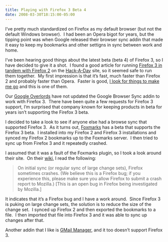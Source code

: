 ```yaml
---
title: Playing with Firefox 3 Beta 4
date: 2008-03-30T18:15:00-05:00
---
```

I&#8217;ve pretty much standardized on Firefox as my default browser (but not the default Windows browser).  I had been an Opera bigot for years, but the tipping point was when Google released their browser sync addin that made it easy to keep my bookmarks and other settigns in sync between work and home.

I&#8217;ve been hearing good things about the latest beta (beta 4) of Firefox 3, so I have decided to give it a shot.  I found a good article for running [Firefox 3 in tandem with Firefox 2](http://www.teamhackaday.com/forum/viewtopic.php?t=2843 "Team Hack-a-Day  - Run Firefox 2 and Firefox 3 Beta side-by-side") on the [Hack-A-Day](http://www.teamhackaday.com/ "The Official Site of the Unofficial Hack-a-Day Folding@Home Team") site, so it seemed safe to run them together.  My first impression is that it&#8217;s fast, much faster than Firefox 2 and probably faster than Opera.  Faster is good, [I look for things to make me go](http://en.wikipedia.org/wiki/Samaritan_Snare) and this is one of them.

Our [Google Overlords](http://www.kottke.org/06/09/pixelated-google-overlords "I, for one, welcome our pixelated Google overlords") have not updated the Google Browser Sync addin to work with Firefox 3.  There have been quite a few requests for Firefox 3 support, I&#8217;m surprised that company known for keeping products in beta for years isn&#8217;t supporting the Firefox 3 beta.

I decided to take a look to see if anyone else had a browse sync that supported Firefox 3.  As it turns out, [Foxmarks](http://www.foxmarks.com/ "The Bookmark Synchronizer") has a beta that supports the Firefox 3 beta.  I installed into my Firefox 2 and Firefox 3 installations and synced my Firefox 2 bookmarks up to the Foxmarks server.  I then tried to sync up from Firefox 3 and it repeatedly crashed.

I assumed that it was a fault of the Foxmarks plugin, so I took a look around their site.  On their [wiki](http://wiki.foxmarks.com/wiki/Firefox3Beta "Firefox3Beta - Foxmarks Wiki"), I read the following:

> On initial sync (or regular sync of large change sets), Firefox sometimes crashes. (We believe this is a Firefox bug; if you experience this, please make sure you allow Firefox to submit a crash report to Mozilla.) [This is an open bug in Firefox being investigated by Mozilla.] 

It indicates that it&#8217;s a Firefox bug and I have a work around.  Since Firefox 3 is puking on large change sets, the solution is to reduce the size of the change set.  I synced up Firefox 2 and then exported the bookmarks to a file.  I then imported that file into Firefox 3 and it was able to sync up changes after that.

Another addin that I like is [GMail Manager](https://addons.mozilla.org/en-US/firefox/addon/1320 "Allows you to manage multiple Gmail accounts and receive new mail notifications. Displays your account details including unread messages, saved drafts, spam messages, labels with new mail, space used, and new mail..."), and it too doesn&#8217;t support Firefox 3.
